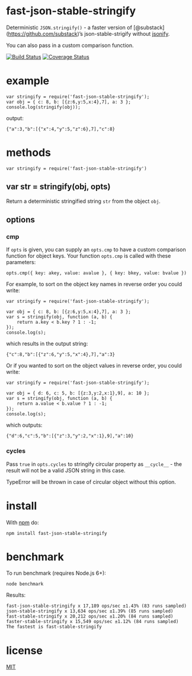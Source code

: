fast-json-stable-stringify
==========================

Deterministic `JSON.stringify()` - a faster version of <span class="citation" data-cites="substack">\[@substack\]</span>(https://github.com/substack)’s json-stable-strigify without [jsonify](https://github.com/substack/jsonify).

You can also pass in a custom comparison function.

[![Build Status](https://travis-ci.org/epoberezkin/fast-json-stable-stringify.svg?branch=master)](https://travis-ci.org/epoberezkin/fast-json-stable-stringify) [![Coverage Status](https://coveralls.io/repos/github/epoberezkin/fast-json-stable-stringify/badge.svg?branch=master)](https://coveralls.io/github/epoberezkin/fast-json-stable-stringify?branch=master)

example
=======

    var stringify = require('fast-json-stable-stringify');
    var obj = { c: 8, b: [{z:6,y:5,x:4},7], a: 3 };
    console.log(stringify(obj));

output:

    {"a":3,"b":[{"x":4,"y":5,"z":6},7],"c":8}

methods
=======

    var stringify = require('fast-json-stable-stringify')

var str = stringify(obj, opts)
------------------------------

Return a deterministic stringified string `str` from the object `obj`.

options
-------

### cmp

If `opts` is given, you can supply an `opts.cmp` to have a custom comparison function for object keys. Your function `opts.cmp` is called with these parameters:

    opts.cmp({ key: akey, value: avalue }, { key: bkey, value: bvalue })

For example, to sort on the object key names in reverse order you could write:

    var stringify = require('fast-json-stable-stringify');

    var obj = { c: 8, b: [{z:6,y:5,x:4},7], a: 3 };
    var s = stringify(obj, function (a, b) {
        return a.key < b.key ? 1 : -1;
    });
    console.log(s);

which results in the output string:

    {"c":8,"b":[{"z":6,"y":5,"x":4},7],"a":3}

Or if you wanted to sort on the object values in reverse order, you could write:

    var stringify = require('fast-json-stable-stringify');

    var obj = { d: 6, c: 5, b: [{z:3,y:2,x:1},9], a: 10 };
    var s = stringify(obj, function (a, b) {
        return a.value < b.value ? 1 : -1;
    });
    console.log(s);

which outputs:

    {"d":6,"c":5,"b":[{"z":3,"y":2,"x":1},9],"a":10}

### cycles

Pass `true` in `opts.cycles` to stringify circular property as `__cycle__` - the result will not be a valid JSON string in this case.

TypeError will be thrown in case of circular object without this option.

install
=======

With [npm](https://npmjs.org) do:

    npm install fast-json-stable-stringify

benchmark
=========

To run benchmark (requires Node.js 6+):

    node benchmark

Results:

    fast-json-stable-stringify x 17,189 ops/sec ±1.43% (83 runs sampled)
    json-stable-stringify x 13,634 ops/sec ±1.39% (85 runs sampled)
    fast-stable-stringify x 20,212 ops/sec ±1.20% (84 runs sampled)
    faster-stable-stringify x 15,549 ops/sec ±1.12% (84 runs sampled)
    The fastest is fast-stable-stringify

license
=======

[MIT](https://github.com/epoberezkin/fast-json-stable-stringify/blob/master/LICENSE)
